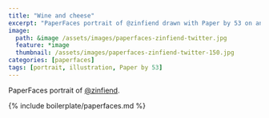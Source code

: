 ```yaml
---
title: "Wine and cheese"
excerpt: "PaperFaces portrait of @zinfiend drawn with Paper by 53 on an iPad."
image: 
  path: &image /assets/images/paperfaces-zinfiend-twitter.jpg 
  feature: *image
  thumbnail: /assets/images/paperfaces-zinfiend-twitter-150.jpg
categories: [paperfaces]
tags: [portrait, illustration, Paper by 53]
---
```


PaperFaces portrait of [@zinfiend](https://twitter.com/zinfiend).

{% include boilerplate/paperfaces.md %}
